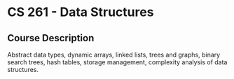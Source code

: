 # CS 261 - Data Structures

## Course Description
Abstract data types, dynamic arrays, linked lists, trees and graphs, binary search trees, hash tables, storage management, complexity analysis of data structures.
